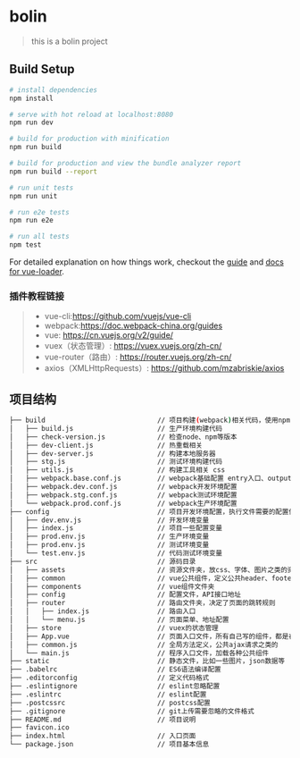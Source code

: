 # bolin

> this is a bolin project

## Build Setup

``` bash
# install dependencies
npm install

# serve with hot reload at localhost:8080
npm run dev

# build for production with minification
npm run build

# build for production and view the bundle analyzer report
npm run build --report

# run unit tests
npm run unit

# run e2e tests
npm run e2e

# run all tests
npm test
```

For detailed explanation on how things work, checkout the [guide](http://vuejs-templates.github.io/webpack/) and [docs for vue-loader](http://vuejs.github.io/vue-loader).

### 插件教程链接
>* vue-cli:https://github.com/vuejs/vue-cli
>* webpack:https://doc.webpack-china.org/guides
>* vue: https://cn.vuejs.org/v2/guide/
>* vuex（状态管理）: https://vuex.vuejs.org/zh-cn/
>* vue-router（路由）: https://router.vuejs.org/zh-cn/
>* axios（XMLHttpRequests）: https://github.com/mzabriskie/axios

## 项目结构
``` bash
├── build                            // 项目构建(webpack)相关代码，使用npm run * 时执行的就是这里的文件
│   ├── build.js                     // 生产环境构建代码
│   ├── check-version.js             // 检查node、npm等版本
│   ├── dev-client.js                // 热重载相关
│   ├── dev-server.js                // 构建本地服务器
│   ├── stg.js                       // 测试环境构建代码
│   ├── utils.js                     // 构建工具相关 css
│   ├── webpack.base.conf.js         // webpack基础配置 entry入口、output输出，loader加载器，plugins插件
│   ├── webpack.dev.conf.js          // webpack开发环境配置
│   ├── webpack.stg.conf.js          // webpack测试环境配置
│   └── webpack.prod.conf.js         // webpack生产环境配置
├── config                           // 项目开发环境配置，执行文件需要的配置信息
│   ├── dev.env.js                   // 开发环境变量
│   ├── index.js                     // 项目一些配置变量
│   ├── prod.env.js                  // 生产环境变量
│   ├── prod.env.js                  // 测试环境变量
│   └── test.env.js                  // 代码测试环境变量
├── src                              // 源码目录
│   ├── assets                       // 资源文件夹，放css、字体、图片之类的资源
│   ├── common                       // vue公共组件，定义公共header、footer、main
│   ├── components                   // vue组件文件夹
│   ├── config                       // 配置文件，API接口地址
│   ├── router                       // 路由文件夹，决定了页面的跳转规则
│   │   ├── index.js                 // 路由入口
│   │   └── menu.js                  // 页面菜单、地址配置
│   ├── store                        // vuex的状态管理
│   ├── App.vue                      // 页面入口文件，所有自己写的组件，都是在这个组件之上运行
│   ├── common.js                    // 全局方法定义，公共ajax请求之类的
│   └── main.js                      // 程序入口文件，加载各种公共组件
├── static                           // 静态文件，比如一些图片，json数据等
├── .babelrc                         // ES6语法编译配置
├── .editorconfig                    // 定义代码格式
├── .eslintignore                    // eslint忽略配置
├── .eslintrc                        // eslint配置
├── .postcssrc                       // postcss配置
├── .gitignore                       // git上传需要忽略的文件格式
├── README.md                        // 项目说明
├── favicon.ico 
├── index.html                       // 入口页面
└── package.json                     // 项目基本信息
```
